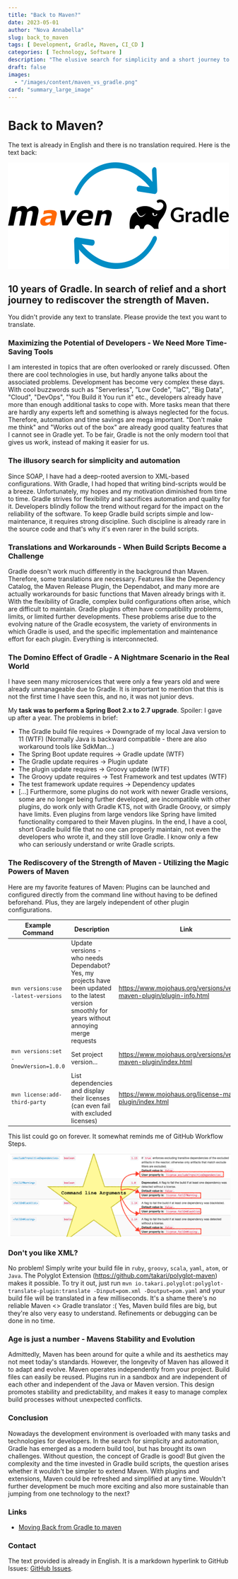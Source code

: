 ```yaml
---
title: "Back to Maven?"
date: 2023-05-01
author: "Nova Annabella"
slug: back_to_maven
tags: [ Development, Gradle, Maven, CI_CD ]
categories: [ Technology, Software ]
description: "The elusive search for simplicity and a short journey to rediscover the power of Maven"
draft: false
images:
  - "/images/content/maven_vs_gradle.png"
card: "summary_large_image"
---
```



# Back to Maven?

The text is already in English and there is no translation required. Here is the text back:

[![maven_vs_gradle](/images/content/maven_vs_gradle.png)](https://phauer.com/2018/moving-back-from-gradle-to-maven/)

## 10 years of Gradle. In search of relief and a short journey to rediscover the strength of Maven.

You didn't provide any text to translate. Please provide the text you want to translate.

### Maximizing the Potential of Developers - We Need More Time-Saving Tools

I am interested in topics that are often overlooked or rarely discussed. Often there are cool technologies in use, but
hardly anyone talks about the associated problems. Development has become very complex these days. With cool buzzwords
such as "Serverless", "Low Code", "IaC", "Big Data", "Cloud", "DevOps", "You Build it You run it" etc., developers
already have more than enough additional tasks to cope with. More tasks mean that there are hardly any experts left and
something is always neglected for the focus. Therefore, automation and time savings are mega important. "Don't make me
think" and "Works out of the box" are already good quality features that I cannot see in Gradle yet. To be fair, Gradle
is not the only modern tool that gives us work, instead of making it easier for us.

### The illusory search for simplicity and automation

Since SOAP, I have had a deep-rooted aversion to XML-based configurations. With Gradle, I had hoped
that writing bind-scripts would be a breeze. Unfortunately, my hopes and my motivation diminished
from time to time. Gradle strives for flexibility and sacrifices automation and quality for it. Developers
blindly follow the trend without regard for the impact on the reliability of the software. To keep Gradle
build scripts simple and low-maintenance, it requires strong discipline. Such discipline is already rare in the
source code and that's why it's even rarer in the build scripts.

### Translations and Workarounds - When Build Scripts Become a Challenge

Gradle doesn't work much differently in the background than Maven. Therefore, some translations are necessary. Features
like the Dependency Catalog, the Maven Release Plugin, the Dependabot, and many more are actually workarounds for basic
functions that Maven already brings with it. With the flexibility of Gradle, complex build configurations often arise,
which are difficult to maintain. Gradle plugins often have compatibility problems, limits, or limited further
developments. These problems arise due to the evolving nature of the Gradle ecosystem, the variety of environments in
which Gradle is used, and the specific implementation and maintenance effort for each plugin. Everything is
interconnected.

### The Domino Effect of Gradle - A Nightmare Scenario in the Real World

I have seen many microservices that were only a few years old and were already unmanageable due to Gradle. It is important to mention that this is not the first time I have seen this, and no, it was not junior devs.

My **task was to perform a Spring Boot 2.x to 2.7 upgrade**. Spoiler: I gave up after a year. The problems in brief:

* The Gradle build file requires -> Downgrade of my local Java version to 11 (WTF) (Normally Java is backward
  compatible - there are also workaround tools like SdkMan...)
* The Spring Boot update requires -> Gradle update (WTF)
* The Gradle update requires -> Plugin update
* The plugin update requires -> Groovy update (WTF)
* The Groovy update requires -> Test Framework and test updates (WTF)
* The test framework update requires -> Dependency updates
* \[...]
  Furthermore, some plugins do not work with newer Gradle versions, some are no longer being further developed,
  are incompatible with other plugins, do work only with Gradle KTS, not with Gradle Groovy, or simply have limits. Even plugins from large vendors like Spring have limited functionality compared to their Maven plugins. In the end, I have a cool, short Gradle build file that no one can properly maintain, not even the developers who wrote it, and they still love Gradle. I know only a few who can seriously understand or write Gradle scripts.

### The Rediscovery of the Strength of Maven - Utilizing the Magic Powers of Maven

Here are my favorite features of Maven:
Plugins can be launched and configured directly from the command line without having to be defined beforehand. Plus, they are largely independent of other plugin configurations.

| Example Command                      | Description                                                                                                                           | Link                                                                     | 
|---------------------------------------|-----------------------------------------------------------------------------------------------------------------------------------------------------------------|--------------------------------------------------------------------------|
| `mvn versions:use -latest-versions`   | Update versions - who needs Dependabot? Yes, my projects have been updated to the latest version smoothly for years without annoying merge requests | https://www.mojohaus.org/versions/versions-maven-plugin/plugin-info.html |
| `mvn versions:set -DnewVersion=1.0.0` | Set project version...                                                                                                                           | https://www.mojohaus.org/versions/versions-maven-plugin/index.html       |
| `mvn license:add-third-party`         | List dependencies and display their licenses (can even fail with excluded licenses)                                           | https://www.mojohaus.org/license-maven-plugin/index.html                 | 

This list could go on forever. It somewhat reminds me of GitHub Workflow Steps.

![maven_plugin_command_line_args](/images/content/maven_plugin_command_line_args.png)

### Don't you like XML?

No problem! Simply write your build file in `ruby`, `groovy`, `scala`, `yaml`, `atom`, or `Java`. The Polyglot Extension (https://github.com/takari/polyglot-maven) makes it possible. To try it out, just run `mvn io.takari.polyglot:polyglot-translate-plugin:translate -Dinput=pom.xml -Doutput=pom.yaml` and your build file will be translated in a few milliseconds. It's a shame there's no reliable Maven <> Gradle translator :( Yes, Maven build files are big, but they're also very easy to understand. Refinements or debugging can be done in no time.

### Age is just a number - Mavens Stability and Evolution

Admittedly, Maven has been around for quite a while and its aesthetics may not meet today's standards. However, the
longevity of Maven has allowed it to adapt and evolve. Maven operates independently from your project. Build files can
easily be reused. Plugins run in a sandbox and are independent of each other and independent of the Java or Maven
version. This design promotes stability and predictability, and makes it easy to manage complex build processes without
unexpected conflicts.

### Conclusion

Nowadays the development environment is overloaded with many tasks and technologies for developers. In the search for
simplicity and automation, Gradle has emerged as a modern build tool, but has brought its own challenges. Without
question, the concept of Gradle is good! But given the complexity and the time invested in Gradle build scripts, the
question arises whether it wouldn't be simpler to extend Maven. With plugins and extensions, Maven could be refreshed
and simplified at any time. Wouldn't further development be much more exciting and also more sustainable than jumping
from one technology to the next?

### Links

* [Moving Back from Gradle to maven](https://phauer.com/2018/moving-back-from-gradle-to-maven/)

### Contact

The text provided is already in English. It is a markdown hyperlink to GitHub Issues:
[GitHub Issues](https://github.com/NovaAnnabella/the_unspoken/issues/new/choose).
